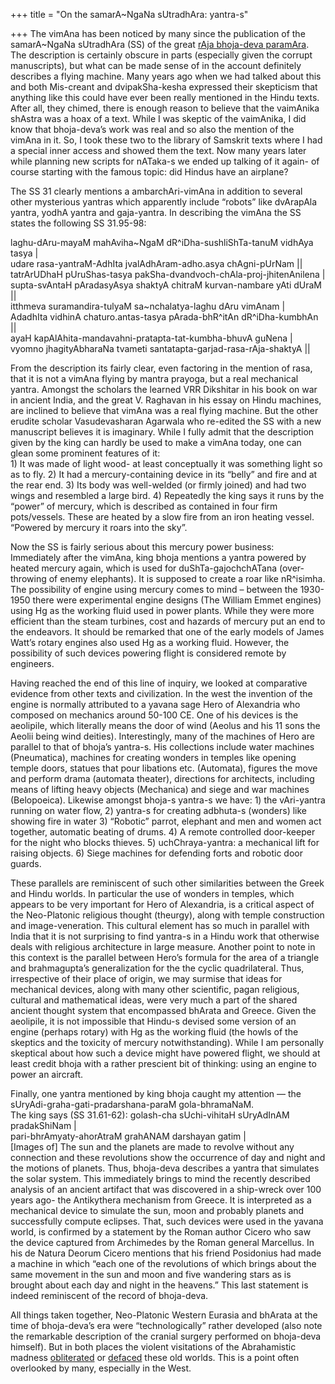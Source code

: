 +++
title = "On the samarA~NgaNa sUtradhAra: yantra-s"

+++
The vimAna has been noticed by many since the publication of the
samarA\~NgaNa sUtradhAra (SS) of the great [rAja bhoja-deva
paramAra](http://manasataramgini.wordpress.com/2005/12/raja-bhoja-glory-and-tragedy-of.html).
The description is certainly obscure in parts (especially given the
corrupt manuscripts), but what can be made sense of in the account
definitely describes a flying machine. Many years ago when we had talked
about this and both Mis-creant and dvipakSha-kesha expressed their
skepticism that anything like this could have ever been really mentioned
in the Hindu texts. After all, they chimed, there is enough reason to
believe that the vaimAnika shAstra was a hoax of a text. While I was
skeptic of the vaimAnika, I did know that bhoja-deva’s work was real and
so also the mention of the vimAna in it. So, I took these two to the
library of Samskrit texts where I had a special inner access and showed
them the text. Now many years later while planning new scripts for
nATaka-s we ended up talking of it again- of course starting with the
famous topic: did Hindus have an airplane?

The SS 31 clearly mentions a ambarchAri-vimAna in addition to several
other mysterious yantras which apparently include “robots” like
dvArapAla yantra, yodhA yantra and gaja-yantra. In describing the vimAna
the SS states the following SS 31.95-98:

laghu-dAru-mayaM mahAviha\~NgaM dR^iDha-sushliShTa-tanuM vidhAya tasya
|  
udare rasa-yantraM-AdhIta jvalAdhAram-adho.asya chAgni-pUrNam ||  
tatrArUDhaH pUruShas-tasya pakSha-dvandvoch-chAla-proj-jhitenAnilena |  
supta-svAntaH pAradasyAsya shaktyA chitraM kurvan-nambare yAti dUraM
||  
itthmeva suramandira-tulyaM sa\~nchalatya-laghu dAru vimAnam |  
AdadhIta vidhinA chaturo.antas-tasya pArada-bhR^itAn dR^iDha-kumbhAn
||  
ayaH kapAlAhita-mandavahni-pratapta-tat-kumbha-bhuvA guNena |  
vyomno jhagityAbharaNa tvameti santatapta-garjad-rasa-rAja-shaktyA ||

From the description its fairly clear, even factoring in the mention of
rasa, that it is not a vimAna flying by mantra prayoga, but a real
mechanical yantra. Amongst the scholars the learned VRR Dikshitar in his
book on war in ancient India, and the great V. Raghavan in his essay on
Hindu machines, are inclined to believe that vimAna was a real flying
machine. But the other erudite scholar Vasudevasharan Agarwala who
re-edited the SS with a new manuscript believes it is imaginary. While I
fully admit that the description given by the king can hardly be used to
make a vimAna today, one can glean some prominent features of it:  
1\) It was made of light wood- at least conceptually it was something
light so as to fly. 2) It had a mercury-containing device in its “belly”
and fire and at the rear end. 3) Its body was well-welded (or firmly
joined) and had two wings and resembled a large bird. 4) Repeatedly the
king says it runs by the “power” of mercury, which is described as
contained in four firm pots/vessels. These are heated by a slow fire
from an iron heating vessel. “Powered by mercury it roars into the sky”.

Now the SS is fairly serious about this mercury power business:
Immediately after the vimAna, king bhoja mentions a yantra powered by
heated mercury again, which is used for duShTa-gajochchATana
(over-throwing of enemy elephants). It is supposed to create a roar like
nR^isimha. The possibility of engine using mercury comes to mind –
between the 1930-1950 there were experimental engine designs (The
William Emmet engines) using Hg as the working fluid used in power
plants. While they were more efficient than the steam turbines, cost and
hazards of mercury put an end to the endeavors. It should be remarked
that one of the early models of James Watt’s rotary engines also used Hg
as a working fluid. However, the possibility of such devices powering
flight is considered remote by engineers.

Having reached the end of this line of inquiry, we looked at comparative
evidence from other texts and civilization. In the west the invention of
the engine is normally attributed to a yavana sage Hero of Alexandria
who composed on mechanics around 50-100 CE. One of his devices is the
aeolipile, which literally means the door of wind (Aeolus and his 11
sons the Aeolii being wind deities). Interestingly, many of the machines
of Hero are parallel to that of bhoja’s yantra-s. His collections
include water machines (Pneumatica), machines for creating wonders in
temples like opening temple doors, statues that pour libations etc.
(Automata), figures the move and perform drama (automata theater),
directions for architects, including means of lifting heavy objects
(Mechanica) and siege and war machines (Belopoeica). Likewise amongst
bhoja-s yantra-s we have: 1) the vAri-yantra running on water flow, 2)
yantra-s for creating adbhuta-s (wonders) like showing fire in water 3)
“Robotic” parrot, elephant and men and women act together, automatic
beating of drums. 4) A remote controlled door-keeper for the night who
blocks thieves. 5) uchChraya-yantra: a mechanical lift for raising
objects. 6) Siege machines for defending forts and robotic door guards.

These parallels are reminiscent of such other similarities between the
Greek and Hindu worlds. In particular the use of wonders in temples,
which appears to be very important for Hero of Alexandria, is a critical
aspect of the Neo-Platonic religious thought (theurgy), along with
temple construction and image-veneration. This cultural element has so
much in parallel with India that it is not surprising to find yantra-s
in a Hindu work that otherwise deals with religious architecture in
large measure. Another point to note in this context is the parallel
between Hero’s formula for the area of a triangle and brahmagupta’s
generalization for the the cyclic quadrilateral. Thus, irrespective of
their place of origin, we may surmise that ideas for mechanical devices,
along with many other scientific, pagan religious, cultural and
mathematical ideas, were very much a part of the shared ancient thought
system that encompassed bhArata and Greece. Given the aeolipile, it is
not impossible that Hindu-s devised some version of an engine (perhaps
rotary) with Hg as the working fluid (the howls of the skeptics and the
toxicity of mercury notwithstanding). While I am personally skeptical
about how such a device might have powered flight, we should at least
credit bhoja with a rather prescient bit of thinking: using an engine to
power an aircraft.

Finally, one yantra mentioned by king bhoja caught my attention — the
sUryAdi-graha-gati-pradarshana-paraM gola-bhramaNaM.  
The king says (SS 31.61-62): golash-cha sUchi-vihitaH sUryAdInAM
pradakShiNam |  
pari-bhrAmyaty-ahorAtraM grahANAM darshayan gatim |  
\[Images of\] The sun and the planets are made to revolve without any
connection and these revolutions show the occurrence of day and night
and the motions of planets. Thus, bhoja-deva describes a yantra that
simulates the solar system. This immediately brings to mind the recently
described analysis of an ancient artifact that was discovered in a
ship-wreck over 100 years ago- the Antikythera mechanism from Greece. It
is interpreted as a mechanical device to simulate the sun, moon and
probably planets and successfully compute eclipses. That, such devices
were used in the yavana world, is confirmed by a statement by the Roman
author Cicero who saw the device captured from Archimedes by the Roman
general Marcellus. In his de Natura Deorum Cicero mentions that his
friend Posidonius had made a machine in which “each one of the
revolutions of which brings about the same movement in the sun and moon
and five wandering stars as is brought about each day and night in the
heavens.” This last statement is indeed reminiscent of the record of
bhoja-deva.

All things taken together, Neo-Platonic Western Eurasia and bhArata at
the time of bhoja-deva’s era were “technologically” rather developed
(also note the remarkable description of the cranial surgery performed
on bhoja-deva himself). But in both places the violent visitations of
the Abrahamistic madness
[obliterated](http://manasataramgini.wordpress.com/2006/07/emperor-julian.html)
or
[defaced](http://manasataramgini.wordpress.com/2006/08/makings-of-islamic-science.html)
these old worlds. This is a point often overlooked by many, especially
in the West.
